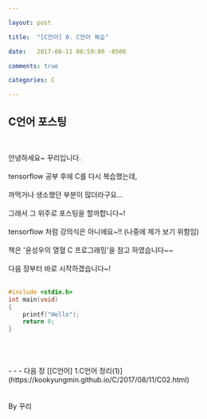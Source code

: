 ```yaml
---

layout: post

title:  "[C언어] 0. C언어 복습"

date:   2017-08-11 08:59:00 -0500

comments: true

categories: C

---
```


## C언어 포스팅
<br>

안녕하세요~ 꾸리입니다.
<br>
<br>
tensorflow 공부 후에 C를 다시 복습했는데, 
<br>
<br>
까먹거나 생소했던 부분이 많더라구요...
<br>
<br>
그래서 그 위주로 포스팅을 할까합니다~! 
<br>
<br>
tensorflow 처럼 강의식은 아니에요~!! (나중에 제가 보기 위함임)
<br>
<br>
책은 '윤성우의 열혈 C 프로그래밍'을 참고 하였습니다~~
<br>
<br>
다음 장부터 바로 시작하겠습니다~!
<br>
<br>
``` C++
#include <stdio.h>
int main(void)
{
	printf("Hello");
    return 0;
}
```
<br>
<br>
<br>
- - -
다음 장 [[C언어] 1.C언어 정리(1)](https://kookyungmin.github.io/C/2017/08/11/C02.html)
<br>
<br>
<br>
By 꾸리
